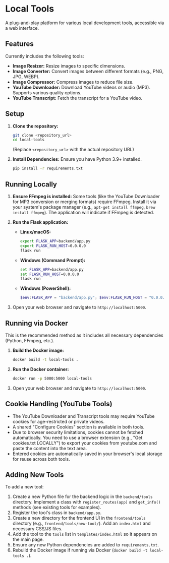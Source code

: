 # Local Tools

A plug-and-play platform for various local development tools, accessible via a web interface.

## Features

Currently includes the following tools:

- **Image Resizer:** Resize images to specific dimensions.
- **Image Converter:** Convert images between different formats (e.g., PNG, JPG, WEBP).
- **Image Compressor:** Compress images to reduce file size.
- **YouTube Downloader:** Download YouTube videos or audio (MP3). Supports various quality options.
- **YouTube Transcript:** Fetch the transcript for a YouTube video.

## Setup

1.  **Clone the repository:**

    ```bash
    git clone <repository_url>
    cd local-tools
    ```

    (Replace `<repository_url>` with the actual repository URL)

2.  **Install Dependencies:**
    Ensure you have Python 3.9+ installed.

    ```bash
    pip install -r requirements.txt
    ```

## Running Locally

1.  **Ensure FFmpeg is installed:** Some tools (like the YouTube Downloader for MP3 conversion or merging formats) require FFmpeg. Install it via your system's package manager (e.g., `apt-get install ffmpeg`, `brew install ffmpeg`). The application will indicate if FFmpeg is detected.

2.  **Run the Flask application:**

    - **Linux/macOS:**
      ```bash
      export FLASK_APP=backend/app.py
      export FLASK_RUN_HOST=0.0.0.0
      flask run
      ```
    - **Windows (Command Prompt):**
      ```cmd
      set FLASK_APP=backend/app.py
      set FLASK_RUN_HOST=0.0.0.0
      flask run
      ```
    - **Windows (PowerShell):**
      ```powershell
      $env:FLASK_APP = "backend/app.py"; $env:FLASK_RUN_HOST = "0.0.0.0"; flask run
      ```

3.  Open your web browser and navigate to `http://localhost:5000`.

## Running via Docker

This is the recommended method as it includes all necessary dependencies (Python, FFmpeg, etc.).

1.  **Build the Docker image:**

    ```bash
    docker build -t local-tools .
    ```

2.  **Run the Docker container:**

    ```bash
    docker run -p 5000:5000 local-tools
    ```

3.  Open your web browser and navigate to `http://localhost:5000`.

## Cookie Handling (YouTube Tools)

- The YouTube Downloader and Transcript tools may require YouTube cookies for age-restricted or private videos.
- A shared "Configure Cookies" section is available in both tools.
- Due to browser security limitations, cookies cannot be fetched automatically. You need to use a browser extension (e.g., "Get cookies.txt LOCALLY") to export your cookies from youtube.com and paste the content into the text area.
- Entered cookies are automatically saved in your browser's local storage for reuse across both tools.

## Adding New Tools

To add a new tool:

1.  Create a new Python file for the backend logic in the `backend/tools` directory. Implement a class with `register_routes(app)` and `get_info()` methods (see existing tools for examples).
2.  Register the tool's class in `backend/app.py`.
3.  Create a new directory for the frontend UI in the `frontend/tools` directory (e.g., `frontend/tools/new-tool/`). Add an `index.html` and necessary CSS/JS files.
4.  Add the tool to the `tools` list in `templates/index.html` so it appears on the main page.
5.  Ensure any new Python dependencies are added to `requirements.txt`.
6.  Rebuild the Docker image if running via Docker (`docker build -t local-tools .`).
